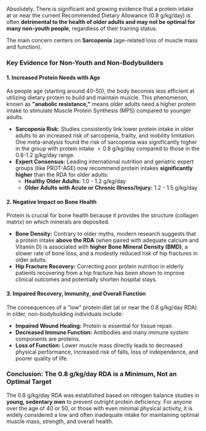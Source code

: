 Absolutely. There is significant and growing evidence that a protein intake at or near the current Recommended Dietary Allowance ($\text{0.8 g/kg/day}$) is often **detrimental to the health of older adults and may not be optimal for many non-youth people**, regardless of their training status.

The main concern centers on **Sarcopenia** (age-related loss of muscle mass and function).

### Key Evidence for Non-Youth and Non-Bodybuilders

#### 1. Increased Protein Needs with Age

As people age (starting around $\text{40-50}$), the body becomes less efficient at utilizing dietary protein to build and maintain muscle. This phenomenon, known as **"anabolic resistance,"** means older adults need a higher protein intake to stimulate Muscle Protein Synthesis (MPS) compared to younger adults.

* **Sarcopenia Risk:** Studies consistently link lower protein intake in older adults to an increased risk of sarcopenia, frailty, and mobility limitation. One meta-analysis found the risk of sarcopenia was significantly higher in the group with protein intake $<\text{0.8 g/kg/day}$ compared to those in the $\text{0.8-1.2 g/kg/day}$ range.
* **Expert Consensus:** Leading international nutrition and geriatric expert groups (like PROT-AGE) now recommend protein intakes **significantly higher** than the RDA for older adults:
    * **Healthy Older Adults:** $\text{1.0 - 1.2 g/kg/day}$
    * **Older Adults with Acute or Chronic Illness/Injury:** $\text{1.2 - 1.5 g/kg/day}$

#### 2. Negative Impact on Bone Health

Protein is crucial for bone health because it provides the structure (collagen matrix) on which minerals are deposited.

* **Bone Density:** Contrary to older myths, modern research suggests that a protein intake **above the RDA** (when paired with adequate calcium and Vitamin D) is associated with **higher Bone Mineral Density (BMD)**, a slower rate of bone loss, and a modestly reduced risk of hip fractures in older adults.
* **Hip Fracture Recovery:** Correcting poor protein nutrition in elderly patients recovering from a hip fracture has been shown to improve clinical outcomes and potentially shorten hospital stays.

#### 3. Impaired Recovery, Immunity, and Overall Function

The consequences of a "low" protein diet (at or near the $\text{0.8 g/kg/day}$ RDA) in older, non-bodybuilding individuals include:

* **Impaired Wound Healing:** Protein is essential for tissue repair.
* **Decreased Immune Function:** Antibodies and many immune system components are proteins.
* **Loss of Function:** Lower muscle mass directly leads to decreased physical performance, increased risk of falls, loss of independence, and poorer quality of life.

### Conclusion: The $\text{0.8 g/kg/day}$ RDA is a Minimum, Not an Optimal Target

The $\text{0.8 g/kg/day}$ RDA was established based on nitrogen balance studies in **young, sedentary men** to prevent outright protein deficiency. For anyone over the age of $\text{40}$ or $\text{50}$, or those with even minimal physical activity, it is widely considered a low and often inadequate intake for maintaining optimal muscle mass, strength, and overall health.

